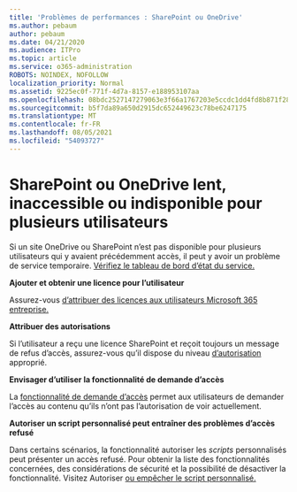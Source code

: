 ```yaml
---
title: 'Problèmes de performances : SharePoint ou OneDrive'
ms.author: pebaum
author: pebaum
ms.date: 04/21/2020
ms.audience: ITPro
ms.topic: article
ms.service: o365-administration
ROBOTS: NOINDEX, NOFOLLOW
localization_priority: Normal
ms.assetid: 9225ec0f-771f-4d7a-8157-e188953107aa
ms.openlocfilehash: 08bdc2527147279063e3f66a1767203e5ccdc1dd4fd8b871f2800d3f71b9a233
ms.sourcegitcommit: b5f7da89a650d2915dc652449623c78be6247175
ms.translationtype: MT
ms.contentlocale: fr-FR
ms.lasthandoff: 08/05/2021
ms.locfileid: "54093727"
---
```

# <a name="sharepoint-or-onedrive-slow-inaccessible-or-unavailable-for-multiple-users"></a>SharePoint ou OneDrive lent, inaccessible ou indisponible pour plusieurs utilisateurs

Si un site OneDrive ou SharePoint n’est pas disponible pour plusieurs utilisateurs qui y avaient précédemment accès, il peut y avoir un problème de service temporaire. [Vérifiez le tableau de bord d’état du service.](https://portal.office.com/adminportal/home#/servicehealth)

**Ajouter et obtenir une licence pour l’utilisateur**

Assurez-vous [d’attribuer des licences aux utilisateurs Microsoft 365 entreprise.](https://docs.microsoft.com/microsoft-365/admin/add-users/add-users)


**Attribuer des autorisations**

Si l’utilisateur a reçu une licence SharePoint et reçoit toujours un message de refus d’accès, assurez-vous qu’il dispose du niveau [d’autorisation](https://docs.microsoft.com/sharepoint/understanding-permission-levels) approprié.

**Envisager d’utiliser la fonctionnalité de demande d’accès**

La [fonctionnalité de demande d’accès](https://support.office.com/article/Set-up-and-manage-access-requests-94B26E0B-2822-49D4-929A-8455698654B3) permet aux utilisateurs de demander l’accès au contenu qu’ils n’ont pas l’autorisation de voir actuellement.

**Autoriser un script personnalisé peut entraîner des problèmes d’accès refusé**

Dans certains scénarios, la fonctionnalité autoriser les *scripts* personnalisés peut présenter un accès refusé. Pour obtenir la liste des fonctionnalités concernées, des considérations de sécurité et la possibilité de désactiver la fonctionnalité. Visitez Autoriser [ou empêcher le script personnalisé.](https://docs.microsoft.com/sharepoint/allow-or-prevent-custom-script)

